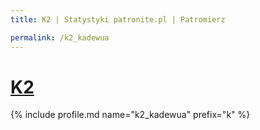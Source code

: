 ```yaml
---
title: K2 | Statystyki patronite.pl | Patromierz

permalink: /k2_kadewua
---
```


# [K2](https://patronite.pl/k2_kadewua)

{% include profile.md name="k2_kadewua" prefix="k" %}
